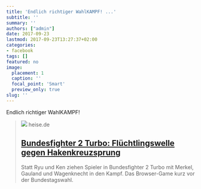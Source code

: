 ```yaml
---
title: 'Endlich richtiger WahlKAMPF! ...'
subtitle: ''
summary: ''
authors: ["admin"]
date: 2017-09-23
lastmod: 2017-09-23T13:27:37+02:00
categories:
- facebook
tags: []
featured: no
image:
  placement: 1
  caption: ''
  focal_point: 'Smart'
  preview_only: true
slug: ''
---
```

Endlich richtiger WahlKAMPF!
> [![](https://heise.cloudimg.io/bound/1200x1200/q85.png-lossy-85.webp-lossy-85.foil1/_www-heise-de_/imgs/18/2/2/8/3/8/0/5/1q-c46221d69c9d144f.png)](https://www.heise.de/newsticker/meldung/Bundesfighter-2-Turbo-Fluechtlingswelle-gegen-Hakenkreuzsprung-3839066.html?hg=1&hgi=5&hgf=false)
> heise.de
> ## [Bundesfighter 2 Turbo: Flüchtlingswelle gegen Hakenkreuzsprung](https://www.heise.de/newsticker/meldung/Bundesfighter-2-Turbo-Fluechtlingswelle-gegen-Hakenkreuzsprung-3839066.html?hg=1&hgi=5&hgf=false)
>
>Statt Ryu und Ken ziehen Spieler in Bundesfighter 2 Turbo mit Merkel, Gauland und Wagenknecht in den Kampf. Das Browser-Game kurz vor der Bundestagswahl.

